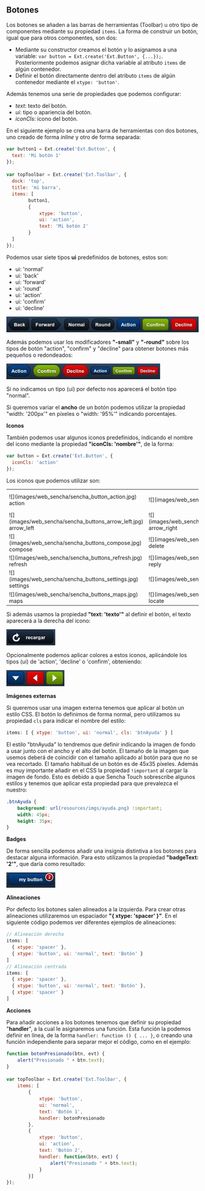 



<!-- ********************************************************************* -->
## Botones

Los botones se añaden a las barras de herramientas (Toolbar) u otro tipo de componentes mediante su propiedad `items`. La forma de construir un botón, igual que para otros componentes, son dos:

* Mediante su constructor creamos el botón y lo asignamos a una variable:  `var button = Ext.create('Ext.Button', {...});`. Posteriormente podemos asignar dicha variable al atributo `items` de algún contenedor.
* Definir el botón directamente dentro del atributo `items` de algún contenedor mediante el `xtype: 'button'`.

Además tenemos una serie de propiedades que podemos configurar:
* _text_: texto del botón.
* _ui_: tipo o apariencia del botón.
* _iconCls_: icono del botón.

En el siguiente ejemplo se crea una barra de herramientas con dos botones, uno creado de forma _inline_ y otro de forma separada:


```javascript
var button1 = Ext.create('Ext.Button', {
  text: 'Mi botón 1'
});

var topToolbar = Ext.create('Ext.Toolbar', {
  dock: 'top',
  title: 'mi barra',
  items: [
        button1,
        {
            xtype: 'button',
            ui: 'action',
            text: 'Mi botón 2'
        }
  ]
});
```

Podemos usar siete tipos **ui** predefinidos de botones, estos son:

* ui: 'normal'
* ui: 'back'
* ui: 'forward'
* ui: 'round'
* ui: 'action'
* ui: 'confirm'
* ui: 'decline'

![](images/web_sencha/sencha_buttons.jpg)

Además podemos usar los modificadores **"-small"** y **"-round"** sobre los tipos de botón "action", "confirm" y "decline" para obtener botones más pequeños o redondeados:

![](images/web_sencha/sencha_buttons_modificadores.jpg)

Si no indicamos un tipo (ui) por defecto nos aparecerá el botón tipo "normal".

Si queremos variar el **ancho** de un botón podemos utilizar la propiedad "width: '200px'" en píxeles o "width: '95%'" indicando porcentajes.



**Iconos**

También podemos usar algunos iconos predefinidos, indicando el nombre del icono mediante la propiedad **"iconCls: 'nombre'"**, de la forma:

```javascript
var button = Ext.create('Ext.Button', {
  iconCls: 'action'
});
```

Los iconos que podemos utilizar son:

<table>
	<tr>
		<td>
			![](images/web_sencha/sencha_button_action.jpg) action
		</td><td>
			![](images/web_sencha/sencha_buttons_add.jpg)   add
		</td><td>
  			![](images/web_sencha/sencha_buttons_arrow_down.jpg)   arrow_down
		</td></tr><tr><td>
	  		![](images/web_sencha/sencha_buttons_arrow_left.jpg)   arrow_left
		</td><td>
  			![](images/web_sencha/sencha_buttons_arrow_right.jpg)   arrow_right
		</td><td>
	  		![](images/web_sencha/sencha_buttons_arrow_up.jpg)   arrow_up
		</td></tr><tr><td>
  			![](images/web_sencha/sencha_buttons_compose.jpg)   compose
		</td><td>
	  		![](images/web_sencha/sencha_buttons_delete.jpg)   delete
  		</td><td>
  			![](images/web_sencha/sencha_buttons_organize.jpg)   organize
		</td></tr><tr><td>
  			![](images/web_sencha/sencha_buttons_refresh.jpg)   refresh
  		</td><td>
	  		![](images/web_sencha/sencha_buttons_reply.jpg)   reply
  		</td><td>
  			![](images/web_sencha/sencha_buttons_search.jpg)   search
  		</td></tr><tr><td>
  			![](images/web_sencha/sencha_buttons_settings.jpg)   settings
  		</td><td>
  			![](images/web_sencha/sencha_buttons_star.jpg)   star
		</td><td>
	  		![](images/web_sencha/sencha_buttons_trash.jpg)   trash
  		</td></tr><tr><td>
  			![](images/web_sencha/sencha_buttons_maps.jpg)   maps
  		</td><td>
  			![](images/web_sencha/sencha_buttons_locate.jpg)   locate
  		</td><td>
	  		![](images/web_sencha/sencha_buttons_home.jpg)   home
  		</td></tr>
</table>

Si además usamos la propiedad **"text: 'texto'"** al definir el botón, el texto aparecerá a la derecha del icono:

![](images/web_sencha/sencha_buttons_icon_text.jpg)


Opcionalmente podemos aplicar colores a estos iconos, aplicándole los tipos (ui) de 'action', 'decline' o 'confirm', obteniendo:

![](images/web_sencha/sencha_buttons_icon_colors.jpg)



**Imágenes externas**

Si queremos usar una imagen externa tenemos que aplicar al botón un estilo CSS. El botón lo definimos de forma normal, pero utilizamos su propiedad `cls` para indicar el nombre del estilo:


```javascript
items: [ { xtype: 'button', ui: 'normal', cls: 'btnAyuda' } ]
```

El estilo "btnAyuda" lo tendremos que definir indicando la imagen de fondo a usar junto con el ancho y el alto del botón. El tamaño de la imagen que usemos deberá de coincidir con el tamaño aplicado al botón para que no se vea recortado. El tamaño habitual de un botón es de 45x35 píxeles. Además es muy importante añadir en el CSS la propiedad `!important` al cargar la imagen de fondo. Esto es debido a que Sencha Touch sobrescribe algunos estilos y tenemos que aplicar esta propiedad para que prevalezca el nuestro:

```css
.btnAyuda {
	background: url(resources/imgs/ayuda.png) !important;
	width: 45px;
	height: 35px;
}
```


**Badges**

De forma sencilla podemos añadir una insignia distintiva a los botones para destacar alguna información. Para esto utilizamos la propiedad **"badgeText: '2'"**, que daría como resultado:

![](images/web_sencha/sencha_buttons_badge.jpg)



**Alineaciones**

Por defecto los botones salen alineados a la izquierda. Para crear otras alineaciones utilizaremos un espaciador **"{ xtype: 'spacer' }"**. En el siguiente código podemos ver diferentes ejemplos de alineaciones:

```javascript
// Alineación derecha
items: [
  { xtype: 'spacer' },
  { xtype: 'button', ui: 'normal', text: 'Botón' }
]
// Alineación centrada
items: [
  { xtype: 'spacer' },
  { xtype: 'button', ui: 'normal', text: 'Botón' },
  { xtype: 'spacer' }
]
```


**Acciones**

Para añadir acciones a los botones tenemos que definir su propiedad "**handler**", a la cual le asignaremos una función. Esta función la podemos definir en línea, de la forma `handler: function () { ... }`, o creando una función independiente para separar mejor el código, como en el ejemplo:

```javascript
function botonPresionado(btn, evt) {
	alert("Presionado " + btn.text);
}

var topToolbar = Ext.create('Ext.Toolbar', {
  	items: [
        {
            xtype: 'button',
            ui: 'normal',
            text: 'Botón 1',
            handler: botonPresionado
        },
        {
            xtype: 'button',
            ui: 'action',
            text: 'Botón 2',
            handler: function(btn, evt) {
				alert("Presionado " + btn.text);
            }
        }]
});
```










